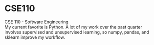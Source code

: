 # CSE110
CSE 110 - Software Engineering\
My current favorite is Python. A lot of my work over the past quarter involves supervised and unsupervised learning, so numpy, pandas, and sklearn improve my workflow.
